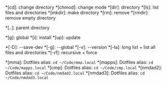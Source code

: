 *[cd]:      change directory
*[chmod]:   change mode
*[dir]:     directory
*[ls]:      list files and directories
*[mkdir]:   make directory
*[rm]:      remove
*[rmdir]:   remove empty directory

*[..]:      parent directory

*[g]:       global
*[i]:       install
*[up]:      update

*[-D]:      --save-dev
*[-g]:      --global
*[-v]:      --version
*[-la]:     long list + list all files and directories
*[-rf]:     recursive + force

*[mma]:     Dotfiles alias: `cd ~/Code/mma.local`
*[mapps]:   Dotfiles alias: `cd ~/Code/mapps.local`
*[cmp]:     Dotfiles alias: `cd ~/Code/cmp.local`
*[nmdad2]:  Dotfiles alias: `cd ~/Code/nmdad2.local`
*[nmdad3]:  Dotfiles alias: `cd ~/Code/nmdad3.local`